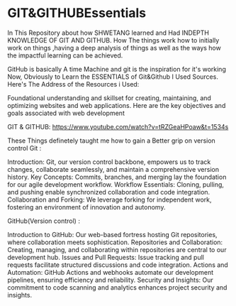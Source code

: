 # GIT&GITHUBEssentials
In This Repository about how SHWETANG learned and Had INDEPTH KNOWLEDGE OF GIT AND  GITHUB. 
How The things work how to initially work on  things ,having a deep analysis of things as well as the ways how the impactful learning can be achieved.

GitHub is basically A time Machine and git is  the inspiration for it's working
Now, Obviously to Learn the ESSENTIALS of  Git&Github I Used Sources.
Here's The Address of the Resources i Used:

Foundational understanding and skillset for creating, maintaining, and optimizing websites and web applications. Here are the key objectives and goals associated with web development 

GIT & GITHUB:
https://www.youtube.com/watch?v=tRZGeaHPoaw&t=1534s

These Things definetely taught me how to gain a Better grip on version control
Git :

Introduction: Git, our version control backbone, empowers us to track changes, collaborate seamlessly, and maintain a comprehensive version history.
Key Concepts: Commits, branches, and merging lay the foundation for our agile development workflow.
Workflow Essentials: Cloning, pulling, and pushing enable synchronized collaboration and code integration.
Collaboration and Forking: We leverage forking for independent work, fostering an environment of innovation and autonomy.

GitHub(Version control) :

Introduction to GitHub: Our web-based fortress hosting Git repositories, where collaboration meets sophistication.
Repositories and Collaboration: Creating, managing, and collaborating within repositories are central to our development hub.
Issues and Pull Requests: Issue tracking and pull requests facilitate structured discussions and code integration.
Actions and Automation: GitHub Actions and webhooks automate our development pipelines, ensuring efficiency and reliability.
Security and Insights: Our commitment to code scanning and analytics enhances project security and insights.

